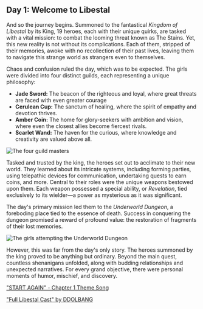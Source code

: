 ## Day 1: Welcome to Libestal

And so the journey begins. Summoned to the fantastical _Kingdom of Libestal_ by its King, 19 heroes, each with their unique quirks, are tasked with a vital mission: to combat the looming threat known as The Stains. Yet, this new reality is not without its complications. Each of them, stripped of their memories, awoke with no recollection of their past lives, leaving them to navigate this strange world as strangers even to themselves.

Chaos and confusion ruled the day, which was to be expected. The girls were divided into four distinct guilds, each representing a unique philosophy:

- **Jade Sword:** The beacon of the righteous and loyal, where great threats are faced with even greater courage
- **Cerulean Cup:** The sanctum of healing, where the spirit of empathy and devotion thrives.
- **Amber Coin:** The home for glory-seekers with ambition and vision, where even the closest allies become fiercest rivals.
- **Scarlet Wand:** The haven for the curious, where knowledge and creativity are valued above all.

![The four guild masters](images-opt/guildmasters.webp)

Tasked and trusted by the king, the heroes set out to acclimate to their new world. They learned about its intricate systems, including forming parties, using telepathic devices for communication, undertaking quests to earn coins, and more. Central to their roles were the unique weapons bestowed upon them. Each weapon possessed a special ability, or _Revelation_, tied exclusively to its wielder—a power as mysterious as it was significant.

The day's primary mission led them to the _Underworld Dungeon_, a foreboding place tied to the essence of death. Success in conquering the dungeon promised a reward of profound value: the restoration of fragments of their lost memories.

![The girls attempting the Underworld Dungeon](images-opt/underworld-dungeon.webp)

However, this was far from the day's only story. The heroes summoned by the king proved to be anything but ordinary. Beyond the main quest, countless shenanigans unfolded, along with budding relationships and unexpected narratives. For every grand objective, there were personal moments of humor, mischief, and discovery.

["START AGAIN" - Chapter 1 Theme Song](https://www.youtube.com/watch?v=r-kkCrVZUzc&ab_channel=hololiveEnglish)

["Full Libestal Cast" by DDOLBANG](https://x.com/DDOLBANG11/status/1902413203335999859)
